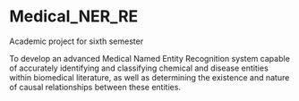 # Medical_NER_RE
Academic project for sixth semester

To develop an advanced Medical Named Entity Recognition system capable of accurately identifying and classifying chemical and disease entities within biomedical literature, as well as determining the existence and nature of causal relationships between these entities.

